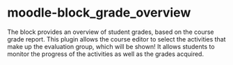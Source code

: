 # moodle-block_grade_overview
The block provides an overview of student grades, based on the course grade report. This plugin allows the course editor to select the activities that make up the evaluation group, which will be shown! It allows students to monitor the progress of the activities as well as the grades acquired.
